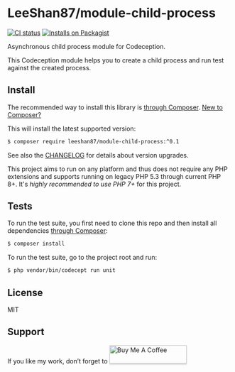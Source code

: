 # LeeShan87/module-child-process

[![CI status](https://github.com/LeeShan87/module-child-process/workflows/CI/badge.svg)](https://github.com/LeeShan87/module-child-process/actions)
[![Installs on Packagist](https://img.shields.io/packagist/dt/leeshan87/module-child-processcolor=blue&label=installs%20on%20Packagist)](https://packagist.org/packages/LeeShan87/module-child-process)

Asynchronous child process module for Codeception.


This Codeception module helps you to create a child process and run test against the created process.

## Install

The recommended way to install this library is [through Composer](https://getcomposer.org).
[New to Composer?](https://getcomposer.org/doc/00-intro.md)

This will install the latest supported version:

```bash
$ composer require leeshan87/module-child-process:^0.1
```

See also the [CHANGELOG](CHANGELOG.md) for details about version upgrades.

This project aims to run on any platform and thus does not require any PHP
extensions and supports running on legacy PHP 5.3 through current PHP 8+.
It's *highly recommended to use PHP 7+* for this project.

## Tests

To run the test suite, you first need to clone this repo and then install all
dependencies [through Composer](https://getcomposer.org):

```bash
$ composer install
```

To run the test suite, go to the project root and run:

```bash
$ php vendor/bin/codecept run unit
```

## License

MIT

## Support

<p>If you like my work, don’t forget to <a href="https://www.buymeacoffee.com/leeshan87" target="_blank"><img src="https://www.buymeacoffee.com/assets/img/custom_images/orange_img.png" alt="Buy Me A Coffee" style="height: 41px !important;width: 174px !important;box-shadow: 0px 3px 2px 0px rgba(190, 190, 190, 0.5) !important;-webkit-box-shadow: 0px 3px 2px 0px rgba(190, 190, 190, 0.5) !important;" ></a>
</p>
